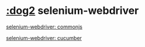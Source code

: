 # [:dog2](https://github.com/xgirma/e2e_test_recipes) selenium-webdriver

[selenium-webdriver: commonjs](https://github.com/xgirma/e2e_test_recipes/tree/master/configuration/selenium-webdriver/selenium-webdriver-commonjs)

[selenium-webdriver: cucumber](https://github.com/xgirma/e2e_test_recipes/tree/master/configuration/selenium-webdriver/selenium-webdriver-cucumber)
